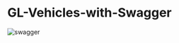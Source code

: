 # GL-Vehicles-with-Swagger
![swagger](https://user-images.githubusercontent.com/95312779/218332641-1ac056c7-80c9-40c0-9b4b-c547beb1c04e.PNG)


